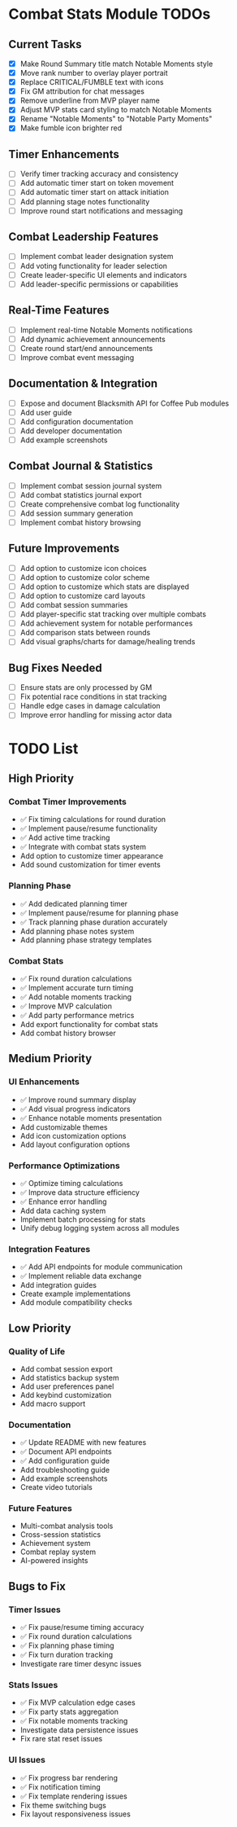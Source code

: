# Combat Stats Module TODOs

## Current Tasks
- [x] Make Round Summary title match Notable Moments style
- [x] Move rank number to overlay player portrait
- [x] Replace CRITICAL/FUMBLE text with icons
- [x] Fix GM attribution for chat messages
- [x] Remove underline from MVP player name
- [x] Adjust MVP stats card styling to match Notable Moments
- [x] Rename "Notable Moments" to "Notable Party Moments"
- [x] Make fumble icon brighter red

## Timer Enhancements
- [ ] Verify timer tracking accuracy and consistency
- [ ] Add automatic timer start on token movement
- [ ] Add automatic timer start on attack initiation
- [ ] Add planning stage notes functionality
- [ ] Improve round start notifications and messaging

## Combat Leadership Features
- [ ] Implement combat leader designation system
- [ ] Add voting functionality for leader selection
- [ ] Create leader-specific UI elements and indicators
- [ ] Add leader-specific permissions or capabilities

## Real-Time Features
- [ ] Implement real-time Notable Moments notifications
- [ ] Add dynamic achievement announcements
- [ ] Create round start/end announcements
- [ ] Improve combat event messaging

## Documentation & Integration
- [ ] Expose and document Blacksmith API for Coffee Pub modules
- [ ] Add user guide
- [ ] Add configuration documentation
- [ ] Add developer documentation
- [ ] Add example screenshots

## Combat Journal & Statistics
- [ ] Implement combat session journal system
- [ ] Add combat statistics journal export
- [ ] Create comprehensive combat log functionality
- [ ] Add session summary generation
- [ ] Implement combat history browsing

## Future Improvements
- [ ] Add option to customize icon choices
- [ ] Add option to customize color scheme
- [ ] Add option to customize which stats are displayed
- [ ] Add option to customize card layouts
- [ ] Add combat session summaries
- [ ] Add player-specific stat tracking over multiple combats
- [ ] Add achievement system for notable performances
- [ ] Add comparison stats between rounds
- [ ] Add visual graphs/charts for damage/healing trends

## Bug Fixes Needed
- [ ] Ensure stats are only processed by GM
- [ ] Fix potential race conditions in stat tracking
- [ ] Handle edge cases in damage calculation
- [ ] Improve error handling for missing actor data

# TODO List

## High Priority

### Combat Timer Improvements
- ✅ Fix timing calculations for round duration
- ✅ Implement pause/resume functionality
- ✅ Add active time tracking
- ✅ Integrate with combat stats system
- Add option to customize timer appearance
- Add sound customization for timer events

### Planning Phase
- ✅ Add dedicated planning timer
- ✅ Implement pause/resume for planning phase
- ✅ Track planning phase duration accurately
- Add planning phase notes system
- Add planning phase strategy templates

### Combat Stats
- ✅ Fix round duration calculations
- ✅ Implement accurate turn timing
- ✅ Add notable moments tracking
- ✅ Improve MVP calculation
- ✅ Add party performance metrics
- Add export functionality for combat stats
- Add combat history browser

## Medium Priority

### UI Enhancements
- ✅ Improve round summary display
- ✅ Add visual progress indicators
- ✅ Enhance notable moments presentation
- Add customizable themes
- Add icon customization options
- Add layout configuration options

### Performance Optimizations
- ✅ Optimize timing calculations
- ✅ Improve data structure efficiency
- ✅ Enhance error handling
- Add data caching system
- Implement batch processing for stats
- Unify debug logging system across all modules

### Integration Features
- ✅ Add API endpoints for module communication
- ✅ Implement reliable data exchange
- Add integration guides
- Create example implementations
- Add module compatibility checks

## Low Priority

### Quality of Life
- Add combat session export
- Add statistics backup system
- Add user preferences panel
- Add keybind customization
- Add macro support

### Documentation
- ✅ Update README with new features
- ✅ Document API endpoints
- ✅ Add configuration guide
- Add troubleshooting guide
- Add example screenshots
- Create video tutorials

### Future Features
- Multi-combat analysis tools
- Cross-session statistics
- Achievement system
- Combat replay system
- AI-powered insights

## Bugs to Fix

### Timer Issues
- ✅ Fix pause/resume timing accuracy
- ✅ Fix round duration calculations
- ✅ Fix planning phase timing
- ✅ Fix turn duration tracking
- Investigate rare timer desync issues

### Stats Issues
- ✅ Fix MVP calculation edge cases
- ✅ Fix party stats aggregation
- ✅ Fix notable moments tracking
- Investigate data persistence issues
- Fix rare stat reset issues

### UI Issues
- ✅ Fix progress bar rendering
- ✅ Fix notification timing
- ✅ Fix template rendering issues
- Fix theme switching bugs
- Fix layout responsiveness issues
